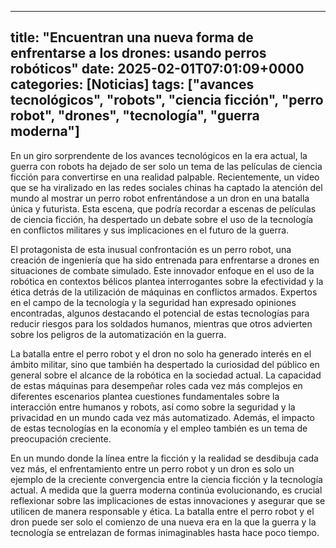 
---
title: "Encuentran una nueva forma de enfrentarse a los drones: usando perros robóticos"
date: 2025-02-01T07:01:09+0000
categories: [Noticias]
tags: ["avances tecnológicos", "robots", "ciencia ficción", "perro robot", "drones", "tecnología", "guerra moderna"]
---

En un giro sorprendente de los avances tecnológicos en la era actual, la guerra con robots ha dejado de ser solo un tema de las películas de ciencia ficción para convertirse en una realidad palpable. Recientemente, un video que se ha viralizado en las redes sociales chinas ha captado la atención del mundo al mostrar un perro robot enfrentándose a un dron en una batalla única y futurista. Esta escena, que podría recordar a escenas de películas de ciencia ficción, ha despertado un debate sobre el uso de la tecnología en conflictos militares y sus implicaciones en el futuro de la guerra.

El protagonista de esta inusual confrontación es un perro robot, una creación de ingeniería que ha sido entrenada para enfrentarse a drones en situaciones de combate simulado. Este innovador enfoque en el uso de la robótica en contextos bélicos plantea interrogantes sobre la efectividad y la ética detrás de la utilización de máquinas en conflictos armados. Expertos en el campo de la tecnología y la seguridad han expresado opiniones encontradas, algunos destacando el potencial de estas tecnologías para reducir riesgos para los soldados humanos, mientras que otros advierten sobre los peligros de la automatización en la guerra.

La batalla entre el perro robot y el dron no solo ha generado interés en el ámbito militar, sino que también ha despertado la curiosidad del público en general sobre el alcance de la robótica en la sociedad actual. La capacidad de estas máquinas para desempeñar roles cada vez más complejos en diferentes escenarios plantea cuestiones fundamentales sobre la interacción entre humanos y robots, así como sobre la seguridad y la privacidad en un mundo cada vez más automatizado. Además, el impacto de estas tecnologías en la economía y el empleo también es un tema de preocupación creciente.

En un mundo donde la línea entre la ficción y la realidad se desdibuja cada vez más, el enfrentamiento entre un perro robot y un dron es solo un ejemplo de la creciente convergencia entre la ciencia ficción y la tecnología actual. A medida que la guerra moderna continúa evolucionando, es crucial reflexionar sobre las implicaciones de estas innovaciones y asegurar que se utilicen de manera responsable y ética. La batalla entre el perro robot y el dron puede ser solo el comienzo de una nueva era en la que la guerra y la tecnología se entrelazan de formas inimaginables hasta hace poco tiempo.
    